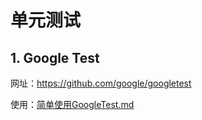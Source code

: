 # 单元测试

## 1. Google Test

网址：https://github.com/google/googletest

使用：[简单使用GoogleTest.md](https://github.com/niu0217/Documents/blob/main/C%2B%2B/unittest/简单使用GoogleTest.md)

